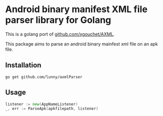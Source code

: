 Android binary manifest XML file parser library for Golang
=======

This is a golang port of [github.com/xgouchet/AXML](http://github.com/xgouchet/AXML).

This package aims to parse an android binary mainfest xml file on an apk file.

Installation
------
```
go get github.com/lunny/axmlParser
```

Usage
------

```Go
listener := new(AppNameListener)
_, err := ParseApk(apkfilepath, listener)
```